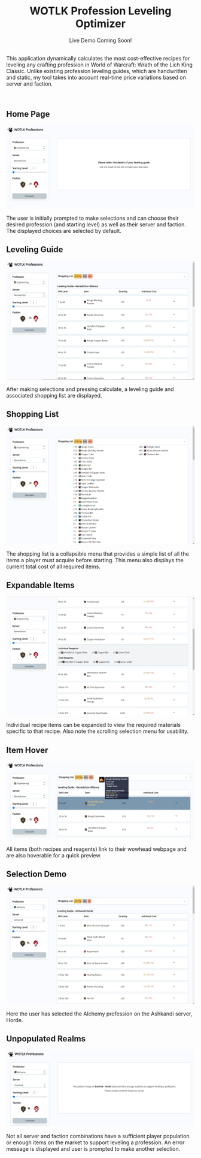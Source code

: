 <h1 align="center">WOTLK Profession Leveling Optimizer</h1>
<p align="center">Live Demo Coming Soon!</p>

<p align="left">
<br>This application dynamically calculates the most cost-effective recipes for leveling any crafting profession in World of Warcraft: Wrath of the Lich King Classic. Unlike existing profession leveling guides, which are handwritten and static, my tool takes into account real-time price variations based on server and faction.</p>
<br/>

<h2>Home Page</h2>
<img src="./readme_screenshots/HomePage.png"/>
<p>The user is initially prompted to make selections and can choose their desired profession (and starting level) as well as their server and faction. The displayed choices are selected by default.</p>

<h2>Leveling Guide</h2>
<img src="./readme_screenshots/Calculate1.png"/>
<p>After making selections and pressing calculate, a leveling guide and associated shopping list are displayed.</p>

<h2>Shopping List</h2>
<img src="./readme_screenshots/ShoppingList.png"/>
<p>The shopping list is a collapsible menu that provides a simple list of all the items a player must acquire before starting. This menu also displays the current total cost of all required items.</p>

<h2>Expandable Items</h2>
<img src="./readme_screenshots/RecipeExpand.png"/>
<p>Individual recipe items can be expanded to view the required materials specific to that recipe. Also note the scrolling selection menu for usability.</p>

<h2>Item Hover</h2>
<img src="./readme_screenshots/Hover.png"/>
<p>All items (both recipes and reagents) link to their wowhead webpage and are also hoverable for a quick preview.</p>

<h2>Selection Demo</h2>
<img src="./readme_screenshots/AlternativeSelection.png"/>
<p>Here the user has selected the Alchemy profession on the Ashkandi server, Horde.</p>

<h2>Unpopulated Realms</h2>
<img src="./readme_screenshots/DeadServer.png"/>
<p>Not all server and faction combinations have a sufficient player population or enough 
items on the market to support leveling a profession. An error message is displayed and
user is prompted to make another selection.</p>
